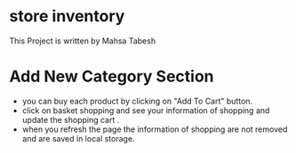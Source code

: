 # store inventory

This Project is written by Mahsa Tabesh

# Add New Category Section

* you can buy each product by clicking on "Add To Cart" button.  
* click on basket shopping and see your information of shopping and update the shopping cart .
* when you refresh the page the information of shopping are not removed and are saved in local storage.
 
